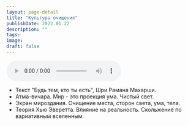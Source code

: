 ```yaml
---
layout: page-detail
title: "Культура очищения"
publishDate: 2022.01.22
description: ""
tags:
image:
draft: false
---
```


<audio title="2022.01.22 - Культура очищения.mp3" src="https://filer-api.advayta.org/v1.0/public/files/73515" controls=""></audio>

* Текст "Будь тем, кто ты есть", Шри Рамана Махарши.
* Атма-вичара. Мир - это проекция ума. Чистый свет.
* Экран мироздания. Очищение места, сторон света, ума, тела.
* Теория Хью Эверетта. Влияние на реальность. Скольжение по вариативным вселенным.

  
